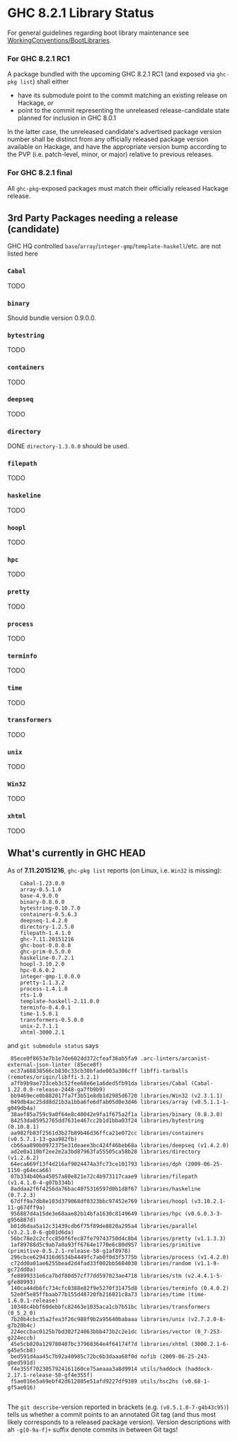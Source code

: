 # GHC 8.2.1 Library Status



For general guidelines regarding boot library maintenance see [WorkingConventions/BootLibraries](working-conventions/boot-libraries).


### For GHC 8.2.1 RC1



A package bundled with the upcoming GHC 8.2.1 RC1 (and exposed via `ghc-pkg list`) shall either


- have its submodule point to the commit matching an existing release on Hackage, *or*
- point to the commit representing the unreleased release-candidate state planned for inclusion in GHC 8.0.1


In the latter case, the unreleased candidate's advertised package version number shall be distinct from any officially released package version available on Hackage, and have the appropriate version bump according to the PVP (i.e. patch-level, minor, or major) relative to previous releases.


### For GHC 8.2.1 final



All `ghc-pkg`-exposed packages must match their officially released Hackage release.


## 3rd Party Packages needing a release (candidate)



GHC HQ controlled `base`/`array`/`integer-gmp`/`template-haskell`/etc. are not listed here


### `Cabal`



[](http://hackage.haskell.org/package/Cabal)



TODO


### `binary`



[](http://hackage.haskell.org/package/binary)



Should bundle version 0.9.0.0.


### `bytestring`



[](http://hackage.haskell.org/package/bytestring)



TODO


### `containers`



[](http://hackage.haskell.org/package/containers)



TODO


### `deepseq`



[](http://hackage.haskell.org/package/deepseq)



TODO


### `directory`



[](http://hackage.haskell.org/package/directory)



DONE `directory-1.3.0.0` should be used.


### `filepath`



[](http://hackage.haskell.org/package/filepath)



TODO


### `haskeline`



[](http://hackage.haskell.org/package/haskeline)



TODO


### `hoopl`



[](http://hackage.haskell.org/package/hoopl)



TODO


### `hpc`



[](http://hackage.haskell.org/package/hpc)



TODO


### `pretty`



[](http://hackage.haskell.org/package/pretty)



TODO


### `process`



[](http://hackage.haskell.org/package/process)



TODO


### `terminfo`



[](http://hackage.haskell.org/package/terminfo)



TODO


### `time`



[](http://hackage.haskell.org/package/time)



TODO


### `transformers`



[](http://hackage.haskell.org/package/transformers)



TODO


### `unix`



[](http://hackage.haskell.org/package/unix)



TODO


### `Win32`



[](http://hackage.haskell.org/package/Win32)



TODO


### `xhtml`



[](http://hackage.haskell.org/package/xhtml)



TODO


## What's currently in GHC HEAD



As of **7.11.20151216**, `ghc-pkg list` reports (on Linux, i.e. `Win32` is missing):


```wiki
    Cabal-1.23.0.0
    array-0.5.1.0
    base-4.9.0.0
    binary-0.8.0.0
    bytestring-0.10.7.0
    containers-0.5.6.3
    deepseq-1.4.2.0
    directory-1.2.5.0
    filepath-1.4.1.0
    ghc-7.11.20151216
    ghc-boot-0.0.0.0
    ghc-prim-0.5.0.0
    haskeline-0.7.2.1
    hoopl-3.10.2.0
    hpc-0.6.0.2
    integer-gmp-1.0.0.0
    pretty-1.1.3.2
    process-1.4.1.0
    rts-1.0
    template-haskell-2.11.0.0
    terminfo-0.4.0.1
    time-1.5.0.1
    transformers-0.5.0.0
    unix-2.7.1.1
    xhtml-3000.2.1
```


and `git submodule status` says


```wiki
 85ece0f8653e7b1e7de6024d372cfeaf36ab5fa9 .arc-linters/arcanist-external-json-linter (85ece0f)
 ec37a68838566cb830c33cb30bfade003a306cff libffi-tarballs (remotes/origin/libffi-3.2.1)
 a7fb9b9ae733ceb3c52fee68e6e1a6ded5fb91da libraries/Cabal (Cabal-1.22.0.0-release-2448-ga7fb9b9)
 bb9469ece0b882017fa7f3b51e8db1d2985d6720 libraries/Win32 (v2.3.1.1)
 049db4ac25dd8d21b3a1bba6fe6dfab05d0e3d46 libraries/array (v0.5.1.1-1-g049db4a)
 38aef85a759c9a0f64e8c40042e9fa1f675a2f1a libraries/binary (0.8.3.0)
 84253da85952765dd7631e467cc2b1d1bba03f24 libraries/bytestring (0.10.8.1)
 aa982fb83f2561d3b27b89b46d36ffca21e072cc libraries/containers (v0.5.7.1-13-gaa982fb)
 cb66aa890b0972375e31deaee3bc424f46beb68a libraries/deepseq (v1.4.2.0)
 ad2e0a110bf2ee2e2a3bd87963fa55505ca58b28 libraries/directory (v1.2.6.2)
 64eca669f13f4d216af9024474a3fc73ce101793 libraries/dph (2009-06-25-1150-g64eca66)
 07b334b406a45057a80e821e72c4b973117caae9 libraries/filepath (v1.4.1.0-4-g07b334b)
 8addaa2f6f4256da76bac4075316597d0b1d8f67 libraries/haskeline (0.7.2.3)
 67dff9a7db8e103d379068df0323bbc97452e769 libraries/hoopl (v3.10.2.1-11-g67dff9a)
 956887d4a15de3e68aae82b14bfa1630c8149649 libraries/hpc (v0.6.0.3-3-g956887d)
 b01d6daa5a12c31439cdb6f75f89de8820a295a4 libraries/parallel (v3.2.1.0-6-gb01d6da)
 56bc78e2c2cfcc850f6fec87fe79743750d4c8b4 libraries/pretty (v1.1.3.3)
 1af89788d5c9ab7a0a93ff6764e1770e6c80d957 libraries/primitive (primitive-0.5.2.1-release-58-g1af8978)
 296cbce6294316d6534b4449fc7ab0f0d3f5775b libraries/process (v1.4.2.0)
 c72dd0a01ae6255bead2d4fad33f002bb5684030 libraries/random (v1.1-9-gc72dd0a)
 fe8899331e6ca7bdf80d57cf77dd597023ae4718 libraries/stm (v2.4.4.1-5-gfe88993)
 140ca44db6fc734cfc0388e82f9e5270f31475d8 libraries/terminfo (0.4.0.2)
 52e0f5e85ffbaab77b155d48720fb216021c8a73 libraries/time (time-1.6.0.1-release)
 10348c4bbf60debbfc82463e1035aca1cb7b51bc libraries/transformers (0_5_2_0)
 7b20b4cbc35a2fea3f26c988f9b2a95640babaaa libraries/unix (v2.7.2.0-8-g7b20b4c)
 224eccbac0125b7bd302f24063bbb473b2c2e1dc libraries/vector (0_7-253-g224eccb)
 45e5cb820a129780407bc37968364e4f64174f7d libraries/xhtml (3000.2.1-6-g45e5cb8)
 bed591d4aa45c7b92a40985c72bc6b3daaa68f0d nofib (2009-06-25-243-gbed591d)
 f4e355f7023057924161160ce75aeaaa3a8d9914 utils/haddock (haddock-2.17.1-release-50-gf4e355f)
 f5ae016e5a69ebf42d612805e51afd9227df9389 utils/hsc2hs (v0.68-1-gf5ae016)


```


The `git describe`-version reported in brackets (e.g. `(v0.5.1.0-7-g4b43c95)`) tells us whether a commit points to an annotated Git tag (and thus most likely corresponds to a released package version). Version descriptions with ah `-g[0-9a-f]+` suffix denote commits in between Git tags!


